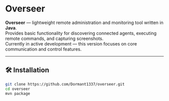 # Overseer

**Overseer** — lightweight remote administration and monitoring tool written in **Java**.  
Provides basic functionality for discovering connected agents, executing remote commands, and capturing screenshots.  
Currently in active development — this version focuses on core communication and control features.

---

## 🛠️ Installation

```bash
git clone https://github.com/Dormant1337/overseer.git
cd overseer
mvn package
```
